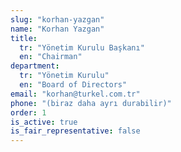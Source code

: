 ```yaml
---
slug: "korhan-yazgan"
name: "Korhan Yazgan"
title:
  tr: "Yönetim Kurulu Başkanı"
  en: "Chairman"
department:
  tr: "Yönetim Kurulu"
  en: "Board of Directors"
email: "korhan@turkel.com.tr"
phone: "(biraz daha ayrı durabilir)"
order: 1
is_active: true
is_fair_representative: false
---
```

